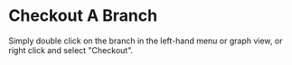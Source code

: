 # Checkout A Branch

Simply double click on the branch in the left-hand menu or graph view, or right click and select "Checkout".
